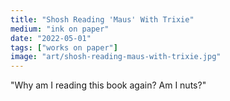 ```yaml
---
title: "Shosh Reading 'Maus' With Trixie"
medium: "ink on paper"
date: "2022-05-01"
tags: ["works on paper"]
image: "art/shosh-reading-maus-with-trixie.jpg"
---
```

"Why am I reading this book again? Am I nuts?"